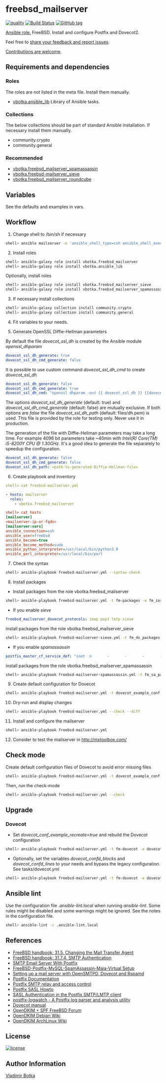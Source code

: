 # freebsd_mailserver

[![quality](https://img.shields.io/ansible/quality/27910)](https://galaxy.ansible.com/vbotka/freebsd_mailserver)
[![Build Status](https://travis-ci.org/vbotka/ansible-freebsd-mailserver.svg?branch=master)](https://travis-ci.org/vbotka/ansible-freebsd-mailserver)
[![GitHub tag](https://img.shields.io/github/v/tag/vbotka/ansible-freebsd-mailserver)](https://github.com/vbotka/ansible-freebsd-mailserver/tags)

[Ansible role.](https://galaxy.ansible.com/vbotka/freebsd_mailserver/) FreeBSD. Install and configure Postfix and Dovecot2.

Feel free to [share your feedback and report issues](https://github.com/vbotka/ansible-freebsd-mailserver/issues).

[Contributions are welcome](https://github.com/firstcontributions/first-contributions).


## Requirements and dependencies

### Roles

The roles are not listed in the meta file. Install them manually.

* [vbotka.ansible_lib](https://galaxy.ansible.com/vbotka/ansible_lib) Library of Ansible tasks.

### Collections

The below collections should be part of standard Ansible installation. If necessary install them manually.

* community.crypto
* community.general

### Recommended

- [vbotka.freebsd_mailserver_spamassassin](https://galaxy.ansible.com/vbotka/freebsd_mailserver_spamassassin/)
- [vbotka.freebsd-mailserver_sieve](https://galaxy.ansible.com/vbotka/freebsd_mailserver_sieve/)
- [vbotka.freebsd_mailserver_roundcube](https://galaxy.ansible.com/vbotka/freebsd_mailserver_roundcube/)


## Variables

See the defaults and examples in vars.


## Workflow

1) Change shell to /bin/sh if necessary

```bash
shell> ansible mailserver -e 'ansible_shell_type=csh ansible_shell_executable=/bin/csh' -a 'sudo pw usermod freebsd -s /bin/sh'
```

2) Install roles

```bash
shell> ansible-galaxy role install vbotka.freebsd_mailserver
shell> ansible-galaxy role install vbotka.ansible_lib
```

Optionally, install roles

```bash
shell> ansible-galaxy role install vbotka.freebsd_mailserver_sieve
shell> ansible-galaxy role install vbotka.freebsd_mailserver_spamassassin
```

3) If necessary install collections

```bash
shell> ansible-galaxy collection install community.crypto
shell> ansible-galaxy collection install community.general
```

4) Fit variables to your needs.

5) Generate OpenSSL Diffie-Hellman parameters

By default the file *dovecot_ssl_dh* is created by the Ansible module *openssl_dhparam*

```yaml
dovecot_ssl_dh_generate: true
dovecot_ssl_dh_cmd_generate: false
```

It is possible to use custom command *dovecot_ssl_dh_cmd* to create *dovecot_ssl_dh*

```yaml
dovecot_ssl_dh_generate: false
dovecot_ssl_dh_cmd_generate: true
dovecot_ssl_dh_cmd: "openssl dhparam -out {{ dovecot_ssl_dh }} {{dovecot_ssl_dh_bits }}"
```

The options *dovecot_ssl_dh_generate* (default: true) and
*dovecot_ssl_dh_cmd_generate* (default: false) are mutually
exclusive. If both options are *false* the file *dovecot_ssl_dh_path*
(default: files/dh.pem) is used. This file is provided by the role for
testing only. Never use it in production.

The generation of the file with Diffie-Hellman parameters may take a
long time. For example 4096 bit parameters take ~40min with *Intel(R)
Core(TM) i5-8200Y CPU @ 1.30GHz*. It's a good idea to generate the
file separately to speedup the configuration.

```yaml
dovecot_ssl_dh_generate: false
dovecot_ssl_dh_cmd_generate: false
dovecot_ssl_dh_path: <path-to-generated-Diffie-Hellman-file>
```

6) Create playbook and inventory

```yaml
shell> cat freebsd-mailserver.yml

- hosts: mailserver
  roles:
    - vbotka.freebsd_mailserver
```

```ini
shell> cat hosts
[mailserver]
<mailserver-ip-or-fqdn>
[mailserver:vars]
ansible_connection=ssh
ansible_user=freebsd
ansible_become=true
ansible_become_method=sudo
ansible_python_interpreter=/usr/local/bin/python3.9
ansible_perl_interpreter=/usr/local/bin/perl
```

7) Check the syntax

```bash
shell> ansible-playbook freebsd-mailserver.yml --syntax-check
```

8) Install packages

* Install packages from the role vbotka.freebsd_mailserver

```bash
shell> ansible-playbook freebsd-mailserver.yml -t fm-packages -e fm_install=true

```

* If you enable *sieve*

```yaml
freebsd_mailserver_dovecot_protocols: imap pop3 lmtp sieve
```

install packages from the role vbotka.freebsd_mailserver_sieve

```bash
shell> ansible-playbook freebsd-mailserver-sieve.yml -t fm_ds_packages -e fm_ds_install=true
```

* If you enable *spamassassin*

```yaml
postfix_master_cf_service_def: "inet  n       -       -       -       -       smtpd -o content_filter=spamfilter"
```

install packages from the role vbotka.freebsd_mailserver_spamassassin

```bash
shell> ansible-playbook freebsd-mailserver-spamassassin.yml -t fm_sa_packages -e fm_sa_install=true
```

9) Create default configuration for Dovecot

```bash
shell> ansible-playbook freebsd-mailserver.yml -t dovecot_example_conf
```

10) Dry-run and display changes

```bash
shell> ansible-playbook freebsd-mailserver.yml --check --diff
```

11) Install and configure the mailserver

```bash
shell> ansible-playbook freebsd-mailserver.yml
```

12) Consider to test the mailserver in http://mxtoolbox.com/


## Check mode

Create default configuration files of Dovecot to avoid error missing
files

```bash
shell> ansible-playbook freebsd-mailserver.yml -t dovecot_example_conf
```

Then, run the check-mode

```bash
shell> ansible-playbook freebsd-mailserver.yml --check
```


## Upgrade

### Dovecot

* Set *dovecot_conf_example_recreate=true* and rebuild the Dovecot
  configuration

```bash
shell> ansible-playbook freebsd-mailserver.yml -t fm-dovecot -e dovecot_conf_example_recreate=true
```

* Optionally, set the variables *dovecot_confd_blocks* and
  *dovecot_confd_lines* to your needs and bypass the legacy
  configuration. See tasks/dovecot.yml

```bash
shell> ansible-playbook freebsd-mailserver.yml -t fm-dovecot -e dovecot_confd_legacy=false
```


## Ansible lint

Use the configuration file *.ansible-lint.local* when running
*ansible-lint*. Some rules might be disabled and some warnings might be
ignored. See the notes in the configuration file.

```bash
shell> ansible-lint -c .ansible-lint.local
```


## References

- [FreeBSD handbook: 31.5. Changing the Mail Transfer Agent](https://www.freebsd.org/doc/handbook/mail-changingmta.html)
- [FreeBSD handbook: 31.7.4. SMTP Authentication](https://www.freebsd.org/doc/handbook/SMTP-Auth.html)
- [SMTP Email Server With Postfix](https://subatomicsolutions.org/smtp-email-server-with-postfix)
- [FreeBSD-Postfix-MySQL-SpamAssassin-Maia-Virtual Setup](http://www.purplehat.org/?page_id=4)
- [Setting up a mail server with OpenSMTPD, Dovecot and Rspamd](https://poolp.org/posts/2019-09-14/setting-up-a-mail-server-with-opensmtpd-dovecot-and-rspamd/)
- [Postfix Documentation](http://www.postfix.org/documentation.html)
- [Postfix SMTP relay and access control](http://www.postfix.org/SMTPD_ACCESS_README.html)
- [Postfix SASL Howto](http://www.postfix.org/SASL_README.html)
- [SASL Authentication in the Postfix SMTP/LMTP client](http://www.postfix.org/SASL_README.html#client_sasl_enable)
- [postfix-logwatch - A Postfix log parser and analysis utility](https://www.freebsd.org/cgi/man.cgi?query=postfix-logwatch)
- [Dovecot manual](https://doc.dovecot.org/)
- [OpenDKIM + SPF FreeBSD Forum](https://forums.freebsd.org/threads/opendkim-spf.27201/)
- [OpenDKIM Debian Wiki](https://wiki.debian.org/opendkim)
- [OpenDKIM ArchLinux Wiki](https://wiki.archlinux.org/title/OpenDKIM)


## License

[![license](https://img.shields.io/badge/license-BSD-red.svg)](https://www.freebsd.org/doc/en/articles/bsdl-gpl/article.html)


## Author Information

[Vladimir Botka](https://botka.info)
